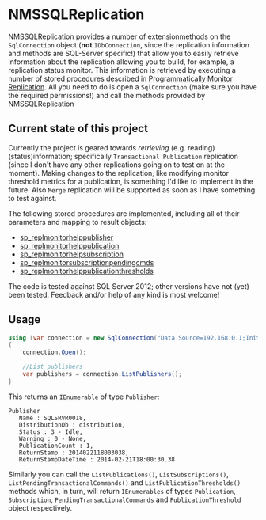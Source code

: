 NMSSQLReplication
=================

NMSSQLReplication provides a number of extensionmethods on the `SqlConnection` object (**not** `IDbConnection`, since the replication information and methods are SQL-Server specific!) that allow you to easily retrieve information about the replication allowing you to build, for example, a replication status monitor. This information is retrieved by executing a number of stored procedures described in [Programmatically Monitor Replication](http://technet.microsoft.com/en-us/library/ms147874.aspx). All you need to do is open a `SqlConnection` (make sure you have the required permissions!) and call the methods provided by NMSSQLReplication

## Current state of this project

Currently the project is geared towards *retrieving* (e.g. reading) (status)information; specifically `Transactional Publication` replication (since I don't have any other replications going on to test on at the moment). Making changes to the replication, like modifying monitor threshold metrics for a publication, is something I'd like to implement in the future. Also `Merge` replication will be supported as soon as I have something to test against.

The following stored procedures are implemented, including all of their parameters and mapping to result objects:

* [sp_replmonitorhelppublisher](http://technet.microsoft.com/en-us/library/ms174423.aspx)
* [sp_replmonitorhelppublication](http://technet.microsoft.com/en-us/library/ms186304.aspx)
* [sp_replmonitorhelpsubscription](http://technet.microsoft.com/en-us/library/ms188073.aspx)
* [sp_replmonitorsubscriptionpendingcmds](http://technet.microsoft.com/en-us/library/ms189452.aspx)
* [sp_replmonitorhelppublicationthresholds](http://technet.microsoft.com/en-us/library/ms189442.aspx)

The code is tested against SQL Server 2012; other versions have not (yet) been tested. Feedback and/or help of any kind is most welcome!

## Usage

```c#
using (var connection = new SqlConnection("Data Source=192.168.0.1;Initial Catalog=distribution;Integrated Security=SSPI;"))
{
    connection.Open();

    //List publishers
    var publishers = connection.ListPublishers();
}
````

This returns an `IEnumerable` of type `Publisher`:
```
Publisher
   Name : SQLSRVR0018,
   DistributionDb : distribution,
   Status : 3 - Idle,
   Warning : 0 - None,
   PublicationCount : 1,
   ReturnStamp : 2014022118003038,
   ReturnStampDateTime : 2014-02-21T18:00:30.38
````

Similarly you can call the `ListPublications()`, `ListSubscriptions()`, `ListPendingTransactionalCommands()` and `ListPublicationThresholds()` methods which, in turn, will return `IEnumerables` of types `Publication`, `Subscription`, `PendingTransactionalCommands` and `PublicationThreshold` object respectively.
